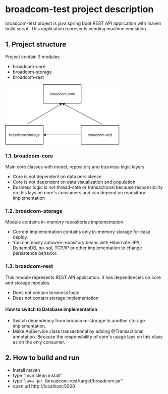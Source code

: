 # broadcom-test project description

broadcom-test project is java spring boot REST API application with maven build script.
This application represents vending machine emulation.

## 1. Project structure
Project contain 3 modules
- broadcom-core
- broadcom-storage
- broadcom-rest

![Project dependencies](https://github.com/Nurkambay/broadcom-test/blob/master/modules.png) 

### 1.1. broadcom-core
Main core classes with model, repository and business logic layers.

- Core is not dependent on data persistence
- Core is not dependent on data visualization and population
- Business logic is not thread-safe or transactional because responsibility on this lays on core's consumers and can depend on repository implementation 

### 1.2. broadcom-storage
Module contains in-memory repositories implementation.

- Current implementation contains only in-memory storage for easy deploy.
- You can easily autowire repository beans with Hibernate JPA, DynamoDB, no-sql, TCP/IP or other implementation to change persistence behavior.

### 1.3. broadcom-rest
This module represents REST API application. It has dependencies on core and storage modules.

- Does not contain business logic
- Does not contain storage implementation

#### How to switch to Database implementation 
- Switch dependency from broadcom-storage to another storage implementation.
- Make ApiService class transactional by adding @Transactional annotation. Because the responsibility of core's usage lays on this class as on the only consumer.

## 2. How to build and run
- Install maven
- type "mvn clean install"
- type "java -jar ./broadcom-rest/target/broadcom.jar"
- open url http://localhost:5000

